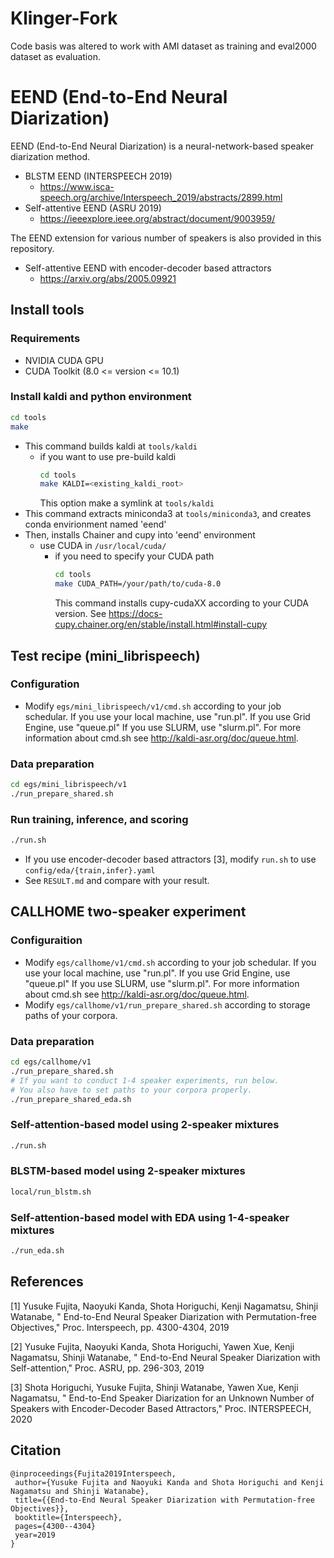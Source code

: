 # Klinger-Fork
Code basis was altered to work with AMI dataset as training and eval2000 dataset as evaluation.

# EEND (End-to-End Neural Diarization)

EEND (End-to-End Neural Diarization) is a neural-network-based speaker diarization method.
- BLSTM EEND (INTERSPEECH 2019)
  - https://www.isca-speech.org/archive/Interspeech_2019/abstracts/2899.html
- Self-attentive EEND (ASRU 2019)
  - https://ieeexplore.ieee.org/abstract/document/9003959/

The EEND extension for various number of speakers is also provided in this repository.
- Self-attentive EEND with encoder-decoder based attractors
  - https://arxiv.org/abs/2005.09921

## Install tools
### Requirements
 - NVIDIA CUDA GPU
 - CUDA Toolkit (8.0 <= version <= 10.1)

### Install kaldi and python environment
```bash
cd tools
make
```
- This command builds kaldi at `tools/kaldi`
  - if you want to use pre-build kaldi
    ```bash
    cd tools
    make KALDI=<existing_kaldi_root>
    ```
    This option make a symlink at `tools/kaldi`
- This command extracts miniconda3 at `tools/miniconda3`, and creates conda envirionment named 'eend'
- Then, installs Chainer and cupy into 'eend' environment
  - use CUDA in `/usr/local/cuda/`
    - if you need to specify your CUDA path
      ```bash
      cd tools
      make CUDA_PATH=/your/path/to/cuda-8.0
      ```
      This command installs cupy-cudaXX according to your CUDA version.
      See https://docs-cupy.chainer.org/en/stable/install.html#install-cupy

## Test recipe (mini_librispeech)
### Configuration
- Modify `egs/mini_librispeech/v1/cmd.sh` according to your job schedular.
If you use your local machine, use "run.pl".
If you use Grid Engine, use "queue.pl"
If you use SLURM, use "slurm.pl".
For more information about cmd.sh see http://kaldi-asr.org/doc/queue.html.
### Data preparation
```bash
cd egs/mini_librispeech/v1
./run_prepare_shared.sh
```
### Run training, inference, and scoring
```bash
./run.sh
```
- If you use encoder-decoder based attractors [3], modify `run.sh` to use `config/eda/{train,infer}.yaml`
- See `RESULT.md` and compare with your result.

## CALLHOME two-speaker experiment
### Configuraition
- Modify `egs/callhome/v1/cmd.sh` according to your job schedular.
If you use your local machine, use "run.pl".
If you use Grid Engine, use "queue.pl"
If you use SLURM, use "slurm.pl".
For more information about cmd.sh see http://kaldi-asr.org/doc/queue.html.
- Modify `egs/callhome/v1/run_prepare_shared.sh` according to storage paths of your corpora.

### Data preparation
```bash
cd egs/callhome/v1
./run_prepare_shared.sh
# If you want to conduct 1-4 speaker experiments, run below.
# You also have to set paths to your corpora properly.
./run_prepare_shared_eda.sh
```
### Self-attention-based model using 2-speaker mixtures
```bash
./run.sh
```
### BLSTM-based model using 2-speaker mixtures
```bash
local/run_blstm.sh
```
### Self-attention-based model with EDA using 1-4-speaker mixtures
```bash
./run_eda.sh
```

## References
[1] Yusuke Fujita, Naoyuki Kanda, Shota Horiguchi, Kenji Nagamatsu, Shinji Watanabe, "
End-to-End Neural Speaker Diarization with Permutation-free Objectives," Proc. Interspeech, pp. 4300-4304, 2019

[2] Yusuke Fujita, Naoyuki Kanda, Shota Horiguchi, Yawen Xue, Kenji Nagamatsu, Shinji Watanabe, "
End-to-End Neural Speaker Diarization with Self-attention," Proc. ASRU, pp. 296-303, 2019

[3] Shota Horiguchi, Yusuke Fujita, Shinji Watanabe, Yawen Xue, Kenji Nagamatsu, "
End-to-End Speaker Diarization for an Unknown Number of Speakers with Encoder-Decoder Based Attractors," Proc. INTERSPEECH, 2020



## Citation
```
@inproceedings{Fujita2019Interspeech,
 author={Yusuke Fujita and Naoyuki Kanda and Shota Horiguchi and Kenji Nagamatsu and Shinji Watanabe},
 title={{End-to-End Neural Speaker Diarization with Permutation-free Objectives}},
 booktitle={Interspeech},
 pages={4300--4304}
 year=2019
}
```
